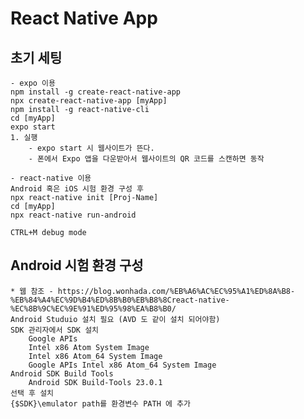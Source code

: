 # React Native App
## 초기 세팅
    - expo 이용
    npm install -g create-react-native-app
    npx create-react-native-app [myApp]
    npm install -g react-native-cli
    cd [myApp]
    expo start
    1. 실행 
        - expo start 시 웹사이트가 뜬다.
        - 폰에서 Expo 앱을 다운받아서 웹사이트의 QR 코드를 스캔하면 동작 

    - react-native 이용                    
    Android 혹은 iOS 시험 환경 구성 후 
    npx react-native init [Proj-Name]
    cd [myApp]
    npx react-native run-android

    CTRL+M debug mode 


## Android 시험 환경 구성
    * 웹 참조 - https://blog.wonhada.com/%EB%A6%AC%EC%95%A1%ED%8A%B8-%EB%84%A4%EC%9D%B4%ED%8B%B0%EB%B8%8Creact-native-%EC%8B%9C%EC%9E%91%ED%95%98%EA%B8%B0/
    Android Studuio 설치 필요 (AVD 도 같이 설치 되어야함)
    SDK 관리자에서 SDK 설치 
        Google APIs
        Intel x86 Atom System Image
        Intel x86 Atom_64 System Image
        Google APIs Intel x86 Atom_64 System Image
    Android SDK Build Tools 
        Android SDK Build-Tools 23.0.1
    선택 후 설치 
    {$SDK}\emulator path를 환경변수 PATH 에 추가 